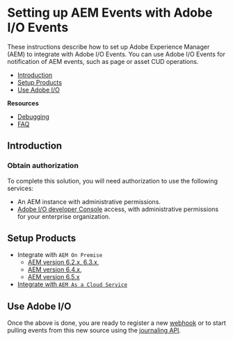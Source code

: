 <!--:navorder:1-->

# Setting up AEM Events with Adobe I/O Events

These instructions describe how to set up Adobe Experience Manager (AEM) to integrate with Adobe I/O Events.
You can use Adobe I/O Events for notification of AEM events, such as page or asset CUD operations.

- [Introduction](#introduction)
- [Setup Products](#setup-products)
- [Use Adobe I/O](#use-adobe-io)

**Resources**
- [Debugging](../support/debug.md)
- [FAQ](../support/faq.md)

## Introduction

### Obtain authorization

To complete this solution, you will need authorization to use the following services:

*   An AEM instance with administrative permissions. 
*   [Adobe I/O developer Console](https://adobe.io/console) access, with administrative permissions for your enterprise organization.


## Setup Products

* Integrate with `AEM On Premise`
  * [AEM version 6.2.x, 6.3.x](../aem/aem_on_premise_install_6.3.md), 
  * [AEM version 6.4.x](../aem/aem_on_premise_install_6.4.md), 
  * [AEM version 6.5.x](../aem/aem_on_premise_install_6.5.md)
* [Integrate with `AEM As a Cloud Service` ](../aem/aem_skyline_install.md)

## Use Adobe I/O

Once the above is done, you are ready to register a new [webhook](../intro/webhook_docs_intro.md) 
or to start pulling events from this new source using the [journaling API](../intro/journaling_api.md).


